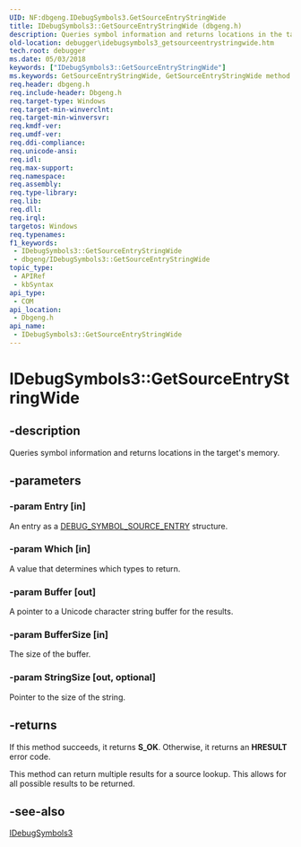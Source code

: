 ```yaml
---
UID: NF:dbgeng.IDebugSymbols3.GetSourceEntryStringWide
title: IDebugSymbols3::GetSourceEntryStringWide (dbgeng.h)
description: Queries symbol information and returns locations in the target's memory. The method belongs to the IDebugSymbols3 interface.
old-location: debugger\idebugsymbols3_getsourceentrystringwide.htm
tech.root: debugger
ms.date: 05/03/2018
keywords: ["IDebugSymbols3::GetSourceEntryStringWide"]
ms.keywords: GetSourceEntryStringWide, GetSourceEntryStringWide method [Windows Debugging], GetSourceEntryStringWide method [Windows Debugging],IDebugSymbols3 interface, IDebugSymbols3 interface [Windows Debugging],GetSourceEntryStringWide method, IDebugSymbols3.GetSourceEntryStringWide, IDebugSymbols3::GetSourceEntryStringWide, dbgeng/IDebugSymbols3::GetSourceEntryStringWide, debugger.idebugsymbols3_getsourceentrystringwide
req.header: dbgeng.h
req.include-header: Dbgeng.h
req.target-type: Windows
req.target-min-winverclnt: 
req.target-min-winversvr: 
req.kmdf-ver: 
req.umdf-ver: 
req.ddi-compliance: 
req.unicode-ansi: 
req.idl: 
req.max-support: 
req.namespace: 
req.assembly: 
req.type-library: 
req.lib: 
req.dll: 
req.irql: 
targetos: Windows
req.typenames: 
f1_keywords:
 - IDebugSymbols3::GetSourceEntryStringWide
 - dbgeng/IDebugSymbols3::GetSourceEntryStringWide
topic_type:
 - APIRef
 - kbSyntax
api_type:
 - COM
api_location:
 - Dbgeng.h
api_name:
 - IDebugSymbols3::GetSourceEntryStringWide
---
```


# IDebugSymbols3::GetSourceEntryStringWide


## -description

Queries symbol information and returns locations in the target's memory.

## -parameters

### -param Entry [in]


An entry as a <a href="/windows-hardware/drivers/ddi/dbgeng/ns-dbgeng-_debug_symbol_source_entry">DEBUG_SYMBOL_SOURCE_ENTRY</a> structure.

### -param Which [in]


A value that determines which types to return.

### -param Buffer [out]


 A pointer to a Unicode character string buffer for the results.

### -param BufferSize [in]


The size of the buffer.

### -param StringSize [out, optional]


Pointer to the size of the string.

## -returns

If this method succeeds, it returns **S_OK**. Otherwise, it returns an **HRESULT** error code.

This method can return multiple results for a source lookup. This allows for all possible results to be returned.

## -see-also

<a href="/windows-hardware/drivers/ddi/dbgeng/nn-dbgeng-idebugsymbols3">IDebugSymbols3</a>

